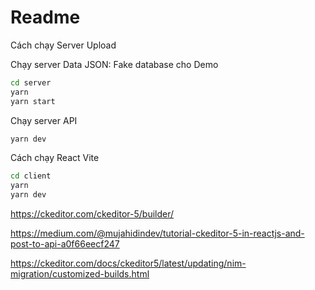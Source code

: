 # Readme


Cách chạy Server Upload

Chạy server Data JSON: Fake database cho Demo

```bash
cd server
yarn
yarn start
```

Chạy server API

```bash
yarn dev
```

Cách chạy React Vite

```bash
cd client
yarn
yarn dev
```


https://ckeditor.com/ckeditor-5/builder/


https://medium.com/@mujahidindev/tutorial-ckeditor-5-in-reactjs-and-post-to-api-a0f66eecf247


https://ckeditor.com/docs/ckeditor5/latest/updating/nim-migration/customized-builds.html